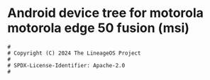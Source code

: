 # Android device tree for motorola motorola edge 50 fusion (msi)

```    STILL UNDER DEVELOPMENT
#
# Copyright (C) 2024 The LineageOS Project
#
# SPDX-License-Identifier: Apache-2.0
#
```

